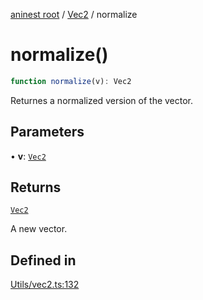 [aninest root](../../index.md) / [Vec2](../index.md) / normalize

# normalize()

```ts
function normalize(v): Vec2
```

Returnes a normalized version of the vector.

## Parameters

• **v**: [`Vec2`](../type-aliases/Vec2.md)

## Returns

[`Vec2`](../type-aliases/Vec2.md)

A new vector.

## Defined in

[Utils/vec2.ts:132](https://github.com/zphrs/aninest/blob/638398f3759b1c9c8747db3d93d805b9d84d9bf5/core/src/Utils/vec2.ts#L132)
